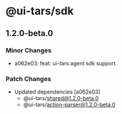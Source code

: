 # @ui-tars/sdk

## 1.2.0-beta.0

### Minor Changes

- a062e03: feat: ui-tars agent sdk support

### Patch Changes

- Updated dependencies [a062e03]
  - @ui-tars/shared@1.2.0-beta.0
  - @ui-tars/action-parser@1.2.0-beta.0
